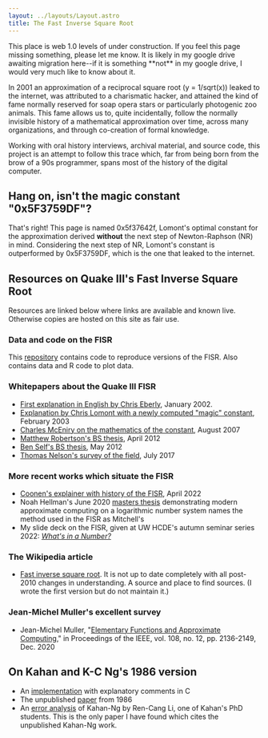 ```yaml
---
layout: ../layouts/Layout.astro
title: The Fast Inverse Square Root
---
```


This place is web 1.0 levels of under construction. If you feel this
page missing something, please let me know. It is likely in my google
drive awaiting migration here\--if it is something \*\*not\*\* in my
google drive, I would very much like to know about it.

In 2001 an approximation of a reciprocal square root (y = 1/sqrt(x))
leaked to the internet, was attributed to a charismatic hacker, and
attained the kind of fame normally reserved for soap opera stars or
particularly photogenic zoo animals. This fame allows us to, quite
incidentally, follow the normally invisible history of a mathematical
approximation over time, across many organizations, and through
co-creation of formal knowledge.

Working with oral history interviews, archival material, and source
code, this project is an attempt to follow this trace which, far from
being born from the brow of a 90s programmer, spans most of the history
of the digital computer.

## Hang on, isn\'t the magic constant \"0x5F3759DF\"?

That\'s right! This page is named 0x5f37642f, Lomont\'s optimal constant
for the approximation derived **without** the next step of
Newton-Raphson (NR) in mind. Considering the next step of NR, Lomont\'s
constant is outperformed by 0x5F3759DF, which is the one that leaked to
the internet.

## Resources on Quake III\'s Fast Inverse Square Root

Resources are linked below where links are available and known live.
Otherwise copies are hosted on this site as fair use.

### Data and code on the FISR

This [repository](https://github.com/hyland-uw/FISR-historical) contains
code to reproduce versions of the FISR. Also contains data and R code to
plot data.

### Whitepapers about the Quake III FISR

-   [First explanation in English by Chris
    Eberly](documents/FISR/EberlyFISR.pdf), January 2002.
-   [Explanation by Chris Lomont with a newly computed \"magic\"
    constant](documents/FISR/LomontInvSqrt.pdf), February 2003
-   [Charles McEniry on the mathematics of the
    constant](documents/FISR/McEniryMathematicsBehind.pdf), August 2007
-   [Matthew Robertson\'s BS
    thesis](documents/FISR/RobertsonBriefHistory.pdf), April 2012
-   [Ben Self\'s BS
    thesis](documents/FISR/SelfEfficientComputation.pdf), May 2012
-   [Thomas Nelson\'s survey of the
    field](documents/FISR/NelsonSurvey.pdf), July 2017

### More recent works which situate the FISR

-   [Coonen\'s explainer with history of the
    FISR](documents/FISR/CoonenFunParts.pdf), April 2022
-   Noah Hellman\'s June 2020 [masters
    thesis](http://liu.diva-portal.org/smash/record.jsf?pid=diva2%3A1590166&dswid=-9978)
    demonstrating modern approximate computing on a logarithmic number
    system names the method used in the FISR as Mitchell\'s
-   My slide deck on the FISR, given at UW HCDE\'s autumn seminar series
    2022: [*What\'s in a
    Number?*](documents/FISR/FISR-Hyland-HCDENov2022.pdf)

### The Wikipedia article

-   [Fast inverse square
    root](https://en.wikipedia.org/wiki/Fast_inverse_square_root). It is
    not up to date completely with all post-2010 changes in
    understanding. A source and place to find sources. (I wrote the
    first version but do not maintain it.)

### Jean-Michel Muller\'s excellent survey

-   Jean-Michel Muller, \"[Elementary Functions and Approximate
    Computing](https://doi.org/10.1109/JPROC.2020.2991885),\" in
    Proceedings of the IEEE, vol. 108, no. 12, pp. 2136-2149, Dec. 2020


## On Kahan and K-C Ng\'s 1986 version

-   An
    [implementation](https://gist.github.com/Protonk/f3c5bb91f228ffec4d4c5e2eb16e489d)
    with explanatory comments in C
-   The unpublished [paper](https://adampunk.com/documents/softsqrt.pdf)
    from 1986
-   An [error analysis](https://apps.dtic.mil/sti/citations/ADA636844)
    of Kahan-Ng by Ren-Cang Li, one of Kahan\'s PhD students. This is
    the only paper I have found which cites the unpublished Kahan-Ng
    work.
